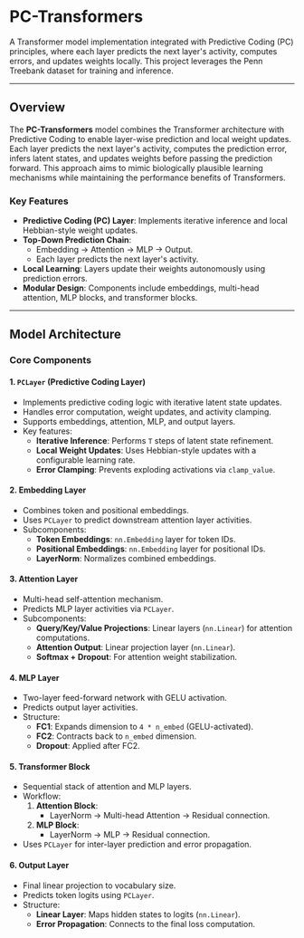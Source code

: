 # PC-Transformers

A Transformer model implementation integrated with Predictive Coding (PC) principles, where each layer predicts the next layer's activity, computes errors, and updates weights locally. This project leverages the Penn Treebank dataset for training and inference.

---

## **Overview**

The **PC-Transformers** model combines the Transformer architecture with Predictive Coding to enable layer-wise prediction and local weight updates. Each layer predicts the next layer's activity, computes the prediction error, infers latent states, and updates weights before passing the prediction forward. This approach aims to mimic biologically plausible learning mechanisms while maintaining the performance benefits of Transformers.

### **Key Features**
- **Predictive Coding (PC) Layer**: Implements iterative inference and local Hebbian-style weight updates.
- **Top-Down Prediction Chain**: 
  - Embedding → Attention → MLP → Output.
  - Each layer predicts the next layer's activity.
- **Local Learning**: Layers update their weights autonomously using prediction errors.
- **Modular Design**: Components include embeddings, multi-head attention, MLP blocks, and transformer blocks.

---

## **Model Architecture**

### **Core Components**

#### 1. **`PCLayer` (Predictive Coding Layer)**
- Implements predictive coding logic with iterative latent state updates.
- Handles error computation, weight updates, and activity clamping.
- Supports embeddings, attention, MLP, and output layers.
- Key features:
  - **Iterative Inference**: Performs `T` steps of latent state refinement.
  - **Local Weight Updates**: Uses Hebbian-style updates with a configurable learning rate.
  - **Error Clamping**: Prevents exploding activations via `clamp_value`.

#### 2. **Embedding Layer**
- Combines token and positional embeddings.
- Uses `PCLayer` to predict downstream attention layer activities.
- Subcomponents:
  - **Token Embeddings**: `nn.Embedding` layer for token IDs.
  - **Positional Embeddings**: `nn.Embedding` layer for positional IDs.
  - **LayerNorm**: Normalizes combined embeddings.

#### 3. **Attention Layer**
- Multi-head self-attention mechanism.
- Predicts MLP layer activities via `PCLayer`.
- Subcomponents:
  - **Query/Key/Value Projections**: Linear layers (`nn.Linear`) for attention computations.
  - **Attention Output**: Linear projection layer (`nn.Linear`).
  - **Softmax + Dropout**: For attention weight stabilization.

#### 4. **MLP Layer**
- Two-layer feed-forward network with GELU activation.
- Predicts output layer activities.
- Structure:
  - **FC1**: Expands dimension to `4 * n_embed` (GELU-activated).
  - **FC2**: Contracts back to `n_embed` dimension.
  - **Dropout**: Applied after FC2.

#### 5. **Transformer Block**
- Sequential stack of attention and MLP layers.
- Workflow:
  1. **Attention Block**:
     - LayerNorm → Multi-head Attention → Residual connection.
  2. **MLP Block**:
     - LayerNorm → MLP → Residual connection.
- Uses `PCLayer` for inter-layer prediction and error propagation.

#### 6. **Output Layer**
- Final linear projection to vocabulary size.
- Predicts token logits using `PCLayer`.
- Structure:
  - **Linear Layer**: Maps hidden states to logits (`nn.Linear`).
  - **Error Propagation**: Connects to the final loss computation.


